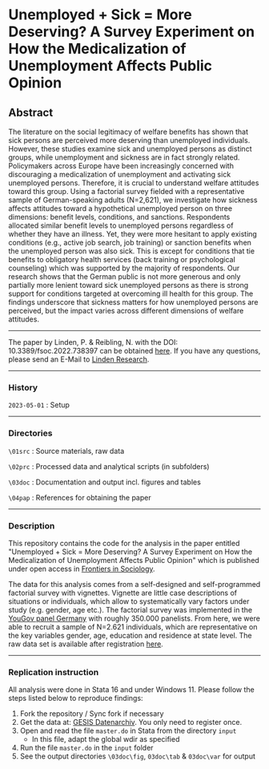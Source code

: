 # Unemployed + Sick = More Deserving? A Survey Experiment on How the Medicalization of Unemployment Affects Public Opinion

## Abstract

The literature on the social legitimacy of welfare benefits has shown that sick persons are perceived more deserving than unemployed individuals. However, these studies examine sick and unemployed persons as distinct groups, while unemployment and sickness are in fact strongly related. Policymakers across Europe have been increasingly concerned with discouraging a medicalization of unemployment and activating sick unemployed persons. Therefore, it is crucial to understand welfare attitudes toward this group. Using a factorial survey fielded with a representative sample of German-speaking adults (N=2,621), we investigate how sickness affects attitudes toward a hypothetical unemployed person on three dimensions: benefit levels, conditions, and sanctions. Respondents allocated similar benefit levels to unemployed persons regardless of whether they have an illness. Yet, they were more hesitant to apply existing conditions (e.g., active job search, job training) or sanction benefits when the unemployed person was also sick. This is except for conditions that tie benefits to obligatory health services (back training or psychological counseling) which was supported by the majority of respondents. Our research shows that the German public is not more generous and only partially more lenient toward sick unemployed persons as there is strong support for conditions targeted at overcoming ill health for this group. The findings underscore that sickness matters for how unemployed persons are perceived, but the impact varies across different dimensions of welfare attitudes.

----

The paper by Linden, P. & Reibling, N. with the DOI: 10.3389/fsoc.2022.738397 can be obtained [here](https://www.frontiersin.org/articles/10.3389/fsoc.2022.738397/full). If you have any questions, please send an E-Mail to [Linden Research](mailto:research@linden-online.com).

----

### History

`2023-05-01`
:  Setup

---

### Directories

`\01src`
:  Source materials, raw data

`\02prc`
:  Processed data and analytical scripts (in subfolders)

`\03doc`
:  Documentation and output incl. figures and tables

`\04pap`
:  References for obtaining the paper

---

### Description

This repository contains the code for the analysis in the paper entitled "Unemployed + Sick = More Deserving? A Survey Experiment on How the Medicalization of Unemployment Affects Public Opinion" which is published under open access in [Frontiers in Sociology](https://www.frontiersin.org/articles/10.3389/fsoc.2022.738397/full).

The data for this analysis comes from a self-designed and self-programmed factorial survey with vignettes. Vignette are little case descriptions of situations or individuals, which allow to systematically vary factors under study (e.g. gender, age etc.). The factorial survey was implemented in the [YouGov panel Germany](https://yougov.de/panel/) with roughly 350.000 panelists. From here, we were able to recruit a sample of N=2.621 individuals, which are representative on the key variables gender, age, education and residence at state level. The raw data set is available after registration [here](https://search.gesis.org/research_data/SDN-10.7802-2465?doi=10.7802/2465).

---

### Replication instruction

All analysis were done in Stata 16 and under Windows 11. Please follow the steps listed below to reproduce findings:

1. Fork the repository / Sync fork if necessary
2. Get the data at: [GESIS Datenarchiv](https://search.gesis.org/research_data/SDN-10.7802-2465?doi=10.7802/2465). You only need to register once.
2. Open and read the file `master.do` in Stata from the directory `input`
    - In this file, adapt the global wdir as specified
3. Run the file `master.do` in the `input` folder
4. See the output directories `\03doc\fig`, `03doc\tab` & `03doc\var` for output
